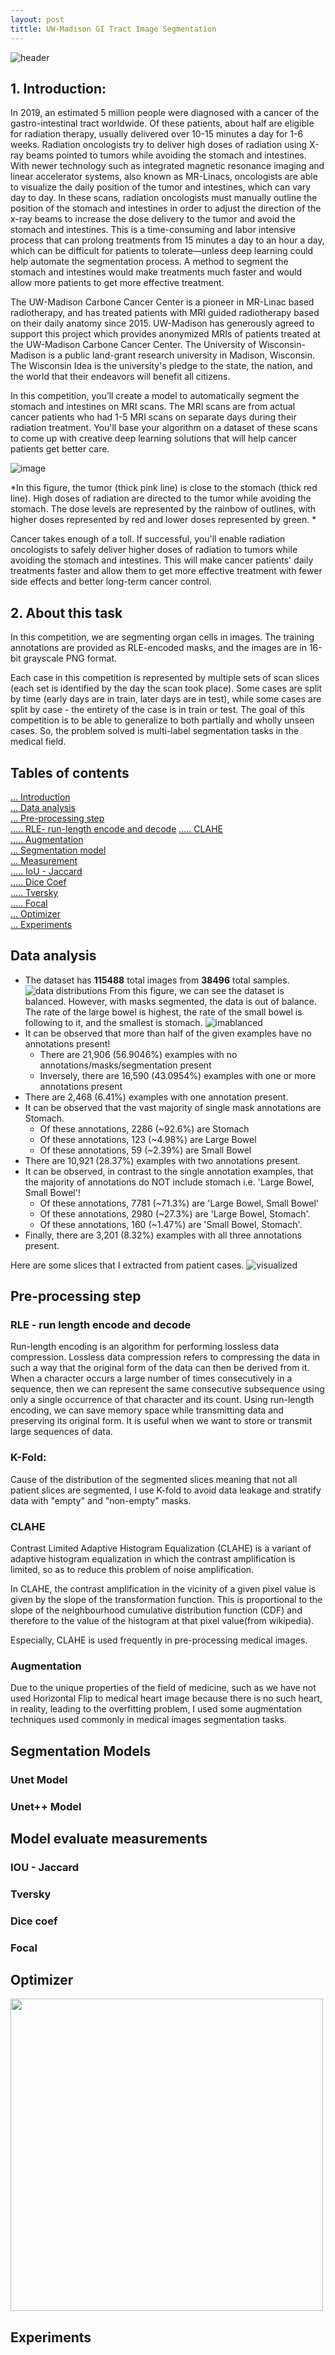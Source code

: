 ```yaml
---
layout: post
tittle: UW-Madison GI Tract Image Segmentation
---
```

![header](https://raw.githubusercontent.com/tkhangdl/tkhangdl.github.io/master/images/uwgi/header.png)
## 1. Introduction: <a name="introduction"></a>
In 2019, an estimated 5 million people were diagnosed with a cancer of the gastro-intestinal tract worldwide. Of these patients, about half are eligible for radiation therapy, usually delivered over 10-15 minutes a day for 1-6 weeks. Radiation oncologists try to deliver high doses of radiation using X-ray beams pointed to tumors while avoiding the stomach and intestines. With newer technology such as integrated magnetic resonance imaging and linear accelerator systems, also known as MR-Linacs, oncologists are able to visualize the daily position of the tumor and intestines, which can vary day to day. In these scans, radiation oncologists must manually outline the position of the stomach and intestines in order to adjust the direction of the x-ray beams to increase the dose delivery to the tumor and avoid the stomach and intestines. This is a time-consuming and labor intensive process that can prolong treatments from 15 minutes a day to an hour a day, which can be difficult for patients to tolerate—unless deep learning could help automate the segmentation process. A method to segment the stomach and intestines would make treatments much faster and would allow more patients to get more effective treatment.

The UW-Madison Carbone Cancer Center is a pioneer in MR-Linac based radiotherapy, and has treated patients with MRI guided radiotherapy based on their daily anatomy since 2015. UW-Madison has generously agreed to support this project which provides anonymized MRIs of patients treated at the UW-Madison Carbone Cancer Center. The University of Wisconsin-Madison is a public land-grant research university in Madison, Wisconsin. The Wisconsin Idea is the university's pledge to the state, the nation, and the world that their endeavors will benefit all citizens.

In this competition, you’ll create a model to automatically segment the stomach and intestines on MRI scans. The MRI scans are from actual cancer patients who had 1-5 MRI scans on separate days during their radiation treatment. You'll base your algorithm on a dataset of these scans to come up with creative deep learning solutions that will help cancer patients get better care.

![image](https://lh5.googleusercontent.com/zbBUgbj1jyZxyu3r1vr5zKKr8yK1hSdwAM3HpD_n6j2W-5-wKP3ZRusi_3yskSgnC-tMRKqOEtLycbLkTWCJAUe4Cylv_VsW81DYI4ray02uZLeSnlzAuZRIU7L2Q0KURYSMqFI)

*In this figure, the tumor (thick pink line) is close to the stomach (thick red line). High doses of radiation are directed to the tumor while avoiding the stomach. The dose levels are represented by the rainbow of outlines, with higher doses represented by red and lower doses represented by green. *

Cancer takes enough of a toll. If successful, you'll enable radiation oncologists to safely deliver higher doses of radiation to tumors while avoiding the stomach and intestines. This will make cancer patients' daily treatments faster and allow them to get more effective treatment with fewer side effects and better long-term cancer control.

## 2. About this task
In this competition, we are segmenting organ cells in images. The training annotations are provided as RLE-encoded masks, and the images are in 16-bit grayscale PNG format.

Each case in this competition is represented by multiple sets of scan slices (each set is identified by the day the scan took place). Some cases are split by time (early days are in train, later days are in test), while some cases are split by case - the entirety of the case is in train or test. The goal of this competition is to be able to generalize to both partially and wholly unseen cases.
So, the problem solved is multi-label segmentation tasks in the medical field.
## Tables of contents
[... Introduction](#introduction)  
[... Data analysis](#dataanalysis)  
[... Pre-processing step](#preprocessing)  
[..... RLE- run-length encode and decode]()
[..... CLAHE]()  
[..... Augmentation]()  
[... Segmentation model](#models)  
[... Measurement]()  
[..... IoU - Jaccard]()  
[..... Dice Coef]()  
[..... Tversky]()  
[..... Focal]()  
[... Optimizer]()  
[... Experiments]()  
## Data analysis<a name="dataanalysis"></a>
* The dataset has **115488** total images from **38496** total samples.
![data distributions](https://raw.githubusercontent.com/tuongkhangduongle/tuongkhangduongle.github.io/master/images/uwgi/__results___7_1.png)
From this figure, we can see the dataset is balanced. However, with masks segmented, the data is out of balance. The rate of the large bowel is highest, the rate of the small bowel is following to it, and the smallest is stomach.
![imablanced](https://raw.githubusercontent.com/tuongkhangduongle/tuongkhangduongle.github.io/master/images/uwgi/__results___12_1.png)
* It can be observed that more than half of the given examples have no annotations present!
    * There are 21,906 (56.9046%) examples with no annotations/masks/segmentation present
    * Inversely, there are 16,590 (43.0954%) examples with one or more annotations present
* There are 2,468 (6.41%) examples with one annotation present.
* It can be observed that the vast majority of single mask annotations are Stomach.
    * Of these annotations, 2286 (~92.6%) are Stomach
    * Of these annotations, 123 (~4.98%) are Large Bowel
    * Of these annotations, 59 (~2.39%) are Small Bowel
* There are 10,921 (28.37%) examples with two annotations present.
* It can be observed, in contrast to the single annotation examples, that the majority of annotations do NOT include stomach i.e. 'Large Bowel, Small Bowel'!
    * Of these annotations, 7781 (~71.3%) are 'Large Bowel, Small Bowel'
    * Of these annotations, 2980 (~27.3%) are 'Large Bowel, Stomach'.
    * Of these annotations, 160 (~1.47%) are 'Small Bowel, Stomach'.
* Finally, there are 3,201 (8.32%) examples with all three annotations present.

Here are some slices that I extracted from patient cases.
![visualized](https://raw.githubusercontent.com/tuongkhangduongle/tuongkhangduongle.github.io/master/images/uwgi/visualize.png)
## Pre-processing step <a name="preprocessing"></a>
### RLE - run length encode and decode
Run-length encoding is an algorithm for performing lossless data compression. Lossless data compression refers to compressing the data in such a way that the original form of the data can then be derived from it. When a character occurs a large number of times consecutively in a sequence, then we can represent the same consecutive subsequence using only a single occurrence of that character and its count. Using run-length encoding, we can save memory space while transmitting data and preserving its original form. It is useful when we want to store or transmit large sequences of data.

### K-Fold:
Cause of the distribution of the segmented slices meaning that not all patient slices are segmented, I use K-fold to avoid data leakage and stratify data with "empty" and "non-empty" masks.

### CLAHE
Contrast Limited Adaptive Histogram Equalization (CLAHE) is a variant of adaptive histogram equalization in which the contrast amplification is limited, so as to reduce this problem of noise amplification.

In CLAHE, the contrast amplification in the vicinity of a given pixel value is given by the slope of the transformation function. This is proportional to the slope of the neighbourhood cumulative distribution function (CDF) and therefore to the value of the histogram at that pixel value(from wikipedia).

Especially, CLAHE is used frequently in pre-processing medical images.
### Augmentation
Due to the unique properties of the field of medicine, such as we have not used Horizontal Flip to medical heart image because there is no such heart, in reality, leading to the overfitting problem, I used some augmentation techniques used commonly in medical images segmentation tasks.

## Segmentation Models <a name="models"></a>
### Unet Model
### Unet++ Model

## Model evaluate measurements
### IOU - Jaccard
### Tversky 
### Dice coef
### Focal 

## Optimizer
<img src="https://mlfromscratch.com/content/images/2019/12/saddle.gif" width=500>

## Experiments
